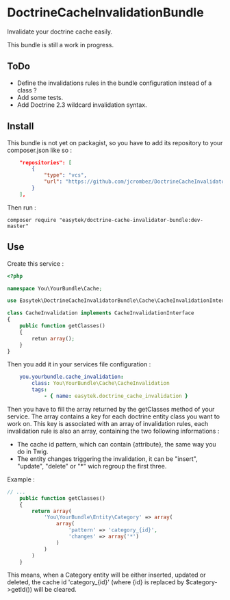 # DoctrineCacheInvalidationBundle #

Invalidate your doctrine cache easily.

This bundle is still a work in progress.

## ToDo ##
- Define the invalidations rules in the bundle configuration instead of a class ?
- Add some tests.
- Add Doctrine 2.3 wildcard invalidation syntax.

## Install ##

This bundle is not yet on packagist, so you have to add its repository to your composer.json like so :

```json
    "repositories": [
        {
            "type": "vcs",
            "url": "https://github.com/jcrombez/DoctrineCacheInvalidatorBundle.git"
        }
    ],
```
Then run :

```
composer require "easytek/doctrine-cache-invalidator-bundle:dev-master"
```

## Use ##

Create this service :

```php
<?php

namespace You\YourBundle\Cache;

use Easytek\DoctrineCacheInvalidatorBundle\Cache\CacheInvalidationInterface;

class CacheInvalidation implements CacheInvalidationInterface
{
    public function getClasses()
    {
        retun array();
    }
}
```

Then you add it in your services file configuration :

```yml
    you.yourbundle.cache_invalidation:
        class: You\YourBundle\Cache\CacheInvalidation
        tags:
            - { name: easytek.doctrine_cache_invalidation }
```

Then you have to fill the array returned by the getClasses method of your service.
The array contains a key for each doctrine entity class you want to work on.
This key is associated with an array of invalidation rules, each invalidation rule is also an array, containing the two following informations :

- The cache id pattern, which can contain {attribute}, the same way you do in Twig.
- The entity changes triggering the invalidation, it can be "insert", "update", "delete" or "*" wich regroup the first three.

Example :

```php
// ...
    public function getClasses()
    {
        return array(
            'You\YourBundle\Entity\Category' => array(
                array(
                    'pattern' => 'category_{id}',
                    'changes' => array('*')
                )
            )
        )
    }
```

This means, when a Category entity will be either inserted, updated or deleted, the cache id 'category_{id}' (where {id} is replaced by $category->getId()) will be cleared.
